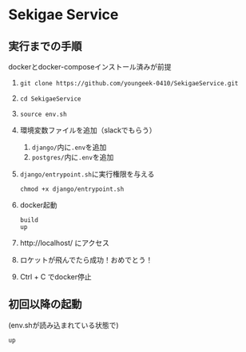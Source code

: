 # Sekigae Service


## 実行までの手順
dockerとdocker-composeインストール済みが前提

1. `git clone https://github.com/youngeek-0410/SekigaeService.git`

1. `cd SekigaeService`

1. `source env.sh`

1. 環境変数ファイルを追加（slackでもらう）

   1. `django/`内に`.env`を追加
   1. `postgres/`内に`.env`を追加

1. `django/entrypoint.sh`に実行権限を与える

   ```
   chmod +x django/entrypoint.sh
   ```

1. docker起動

   ```
   build
   up
   ```

1. http://localhost/ にアクセス

1. ロケットが飛んでたら成功！おめでとう！

1. Ctrl + C でdocker停止

## 初回以降の起動
(env.shが読み込まれている状態で)
```
up
```
